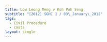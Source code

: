 ```yaml
---
title: Low Leong Meng v Koh Poh Seng
subtitle: "[2012] SGHC 1 / 03\_January\_2012"
tags:
  - Civil Procedure
  - costs
layout: single
---
```


